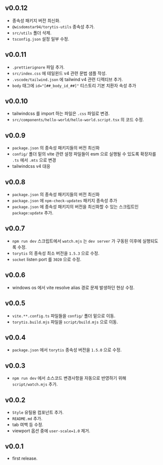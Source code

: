 ## v0.0.12

- 종속성 패키지 버전 최신화.
- `@wisdomstar94/torytis-utils` 종속성 추가.
- `src/utils` 폴더 삭제.
- `tsconfig.json` 설정 일부 수정.

## v0.0.11

- `.prettierignore` 파일 추가.
- `src/index.css` 에 테일윈드 v4 관련 문법 샘플 작성.
- `.vscode/tailwind.json` 에 tailwind v4 관련 디렉티브 추가.
- `body` 태그에 `id="[##_body_id_##]"` 티스토리 기본 치환자 속성 추가

## v0.0.10

- tailwindcss 를 import 하는 파일은 `.css` 파일로 변경.
- `src/components/hello-world/hello-world.script.tsx` 의 코드 수정.

## v0.0.9

- `package.json` 의 종속성 패키지들의 버전 최신화
- `config/` 폴더 밑의 vite 관련 설정 파일들이 esm 으로 실행될 수 있도록 확장자를 `.ts` 에서 `.mts` 으로 변경
- tailwindcss v4 대응

## v0.0.8

- `package.json` 의 종속성 패키지들의 버전 최신화
- `package.json` 에 `npm-check-updates` 패키지 종속성 추가
- `package.json` 에 종속성 패키지의 버전을 최신화할 수 있는 스크립트인 `package:update` 추가.

## v0.0.7

- `npm run dev` 스크립트에서 `watch.mjs` 는 `dev server` 가 구동된 이후에 실행되도록 수정.
- `torytis` 의 종속성 최소 버전을 `1.5.3` 으로 수정.
- `socket` listen port 를 `3020` 으로 수정.

## v0.0.6

- windows os 에서 vite resolve alias 경로 문제 발생하던 현상 수정.

## v0.0.5

- `vite.**.config.ts` 파일들을 `config/` 폴더 밑으로 이동.
- `torytis.build.mjs` 파일을 `script/build.mjs` 으로 이동.

## v0.0.4

- `package.json` 에서 `torytis` 종속성 버전을 `1.5.0` 으로 수정.

## v0.0.3

- `npm run dev` 에서 소스코드 변경사항을 자동으로 반영하기 위해 `script/watch.mjs` 추가.

## v0.0.2

- `Style` 유틸용 컴포넌트 추가.
- `README.md` 추가.
- tab 여백 등 수정.
- viewport 옵션 중에 `user-scale=1.0` 제거.

## v0.0.1

- first release.
